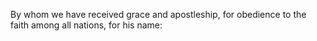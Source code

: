 By whom we have received grace and apostleship, for obedience to the faith among all nations, for his name:
